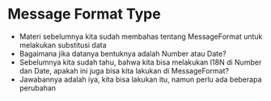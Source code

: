 # Message Format Type

- Materi sebelumnya kita sudah membahas tentang MessageFormat untuk melakukan substitusi data
- Bagaimana jika datanya bentuknya adalah Number atau Date?
- Sebelumnya kita sudah tahu, bahwa kita bisa melakukan I18N di Number dan Date, apakah ini juga bisa kita lakukan di MessageFormat?
- Jawabannya adalah iya, kita bisa lakukan itu, namun perlu ada beberapa perubahan